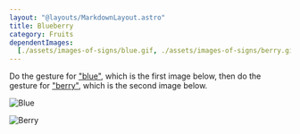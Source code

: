```yaml
---
layout: "@layouts/MarkdownLayout.astro"
title: Blueberry
category: Fruits
dependentImages:
  [./assets/images-of-signs/blue.gif, ./assets/images-of-signs/berry.gif]
---
```


Do the gesture for ["blue"](./blue),
which is the first image below,
then do the gesture for ["berry"](./berry),
which is the second image below.

![Blue](@signs/blue.gif)

![Berry](@signs/berry.gif)
